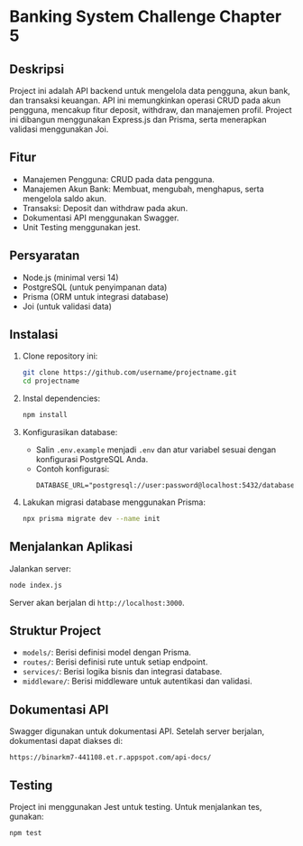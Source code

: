 # Banking System Challenge Chapter 5

## Deskripsi
Project ini adalah API backend untuk mengelola data pengguna, akun bank, dan transaksi keuangan. API ini memungkinkan operasi CRUD pada akun pengguna, mencakup fitur deposit, withdraw, dan manajemen profil. Project ini dibangun menggunakan Express.js dan Prisma, serta menerapkan validasi menggunakan Joi.

## Fitur
- Manajemen Pengguna: CRUD pada data pengguna.
- Manajemen Akun Bank: Membuat, mengubah, menghapus, serta mengelola saldo akun.
- Transaksi: Deposit dan withdraw pada akun.
- Dokumentasi API menggunakan Swagger.
- Unit Testing menggunakan jest.

## Persyaratan
- Node.js (minimal versi 14)
- PostgreSQL (untuk penyimpanan data)
- Prisma (ORM untuk integrasi database)
- Joi (untuk validasi data)

## Instalasi
1. Clone repository ini:
   ```bash
   git clone https://github.com/username/projectname.git
   cd projectname
   ```

2. Instal dependencies:
   ```bash
   npm install
   ```

3. Konfigurasikan database:
   - Salin `.env.example` menjadi `.env` dan atur variabel sesuai dengan konfigurasi PostgreSQL Anda.
   - Contoh konfigurasi:
     ```
     DATABASE_URL="postgresql://user:password@localhost:5432/database_name"
     ```

4. Lakukan migrasi database menggunakan Prisma:
   ```bash
   npx prisma migrate dev --name init
   ```

## Menjalankan Aplikasi
Jalankan server:
```bash
node index.js
```
Server akan berjalan di `http://localhost:3000`.

## Struktur Project
- `models/`: Berisi definisi model dengan Prisma.
- `routes/`: Berisi definisi rute untuk setiap endpoint.
- `services/`: Berisi logika bisnis dan integrasi database.
- `middleware/`: Berisi middleware untuk autentikasi dan validasi.

## Dokumentasi API
Swagger digunakan untuk dokumentasi API. Setelah server berjalan, dokumentasi dapat diakses di:
```
https://binarkm7-441108.et.r.appspot.com/api-docs/
```

## Testing
Project ini menggunakan Jest untuk testing. Untuk menjalankan tes, gunakan:
```bash
npm test
```